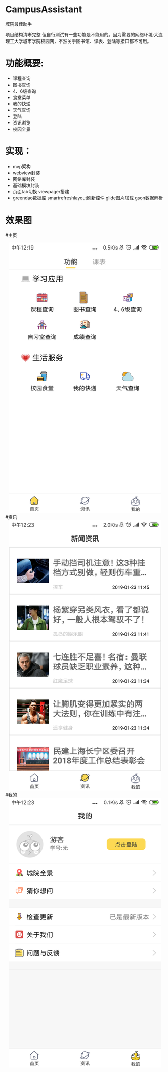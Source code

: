# CampusAssistant
城院最佳助手

项目结构清晰完整 但自行测试有一些功能是不能用的。因为需要的网络环境:大连理工大学城市学院校园网，不然关于图书馆、课表、登陆等接口都不可用。
# 功能概要:
- 课程查询
- 图书查询
- 4、6级查询
- 食堂菜单
- 我的快递
- 天气查询
- 登陆
- 资讯浏览
- 校园全景

# 实现：
- mvp架构
- webview封装
- 网络库封装
- 基础模块封装
- 页面tab切换 viewpager搭建
- greendao数据库 smartrefreshlayout刷新控件 glide图片加载 gson数据解析
# 效果图
#主页
<div align=center><img width="480" height="854" src="https://github.com/flowerthorn/CampusAssistant/blob/v1.0/效果/主页.png" alt="主页"/></div>
#资讯
<div align=center><img width="480" height="854" src="https://github.com/flowerthorn/CampusAssistant/blob/v1.0/效果/资讯.png" alt="资讯"/></div>
#我的
<div align=center><img width="480" height="854" src="https://github.com/flowerthorn/CampusAssistant/blob/v1.0/效果/我的.png" alt="我的"/></div>



